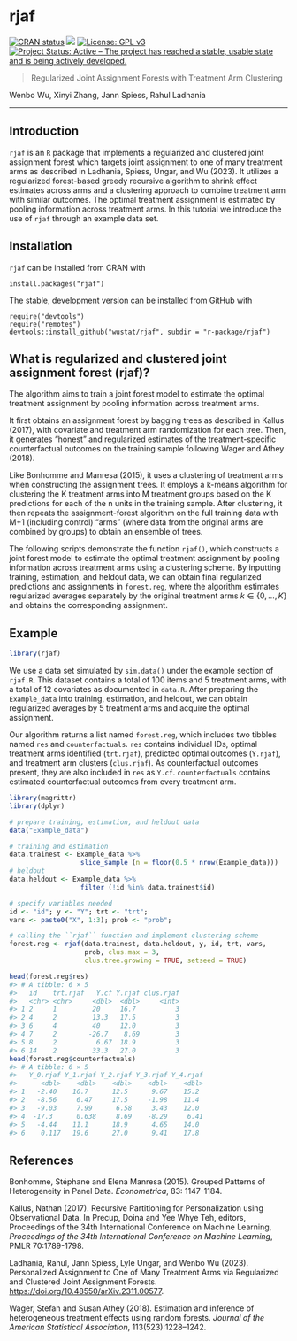 
<!-- README.md is generated from README.Rmd. Please edit that file -->

# rjaf

<!-- badges: start -->

[![CRAN
status](https://www.r-pkg.org/badges/version/rjaf)](https://CRAN.R-project.org/package=rjaf)
![](http://cranlogs.r-pkg.org/badges/grand-total/rjaf) [![License: GPL
v3](https://img.shields.io/badge/License-GPLv3-blue.svg)](https://www.gnu.org/licenses/gpl-3.0)
[![Project Status: Active – The project has reached a stable, usable
state and is being actively
developed.](https://www.repostatus.org/badges/latest/active.svg)](https://www.repostatus.org/#active)
<!-- badges: end -->

> Regularized Joint Assignment Forests with Treatment Arm Clustering

Wenbo Wu, Xinyi Zhang, Jann Spiess, Rahul Ladhania

------------------------------------------------------------------------

## Introduction

`rjaf` is an `R` package that implements a regularized and clustered
joint assignment forest which targets joint assignment to one of many
treatment arms as described in Ladhania, Spiess, Ungar, and Wu (2023).
It utilizes a regularized forest-based greedy recursive algorithm to
shrink effect estimates across arms and a clustering approach to combine
treatment arm with similar outcomes. The optimal treatment assignment is
estimated by pooling information across treatment arms. In this tutorial
we introduce the use of `rjaf` through an example data set.

## Installation

`rjaf` can be installed from CRAN with

    install.packages("rjaf")

The stable, development version can be installed from GitHub with

    require("devtools")
    require("remotes")
    devtools::install_github("wustat/rjaf", subdir = "r-package/rjaf")

## What is regularized and clustered joint assignment forest (rjaf)?

The algorithm aims to train a joint forest model to estimate the optimal
treatment assignment by pooling information across treatment arms.

It first obtains an assignment forest by bagging trees as described in
Kallus (2017), with covariate and treatment arm randomization for each
tree. Then, it generates “honest” and regularized estimates of the
treatment-specific counterfactual outcomes on the training sample
following Wager and Athey (2018).

Like Bonhomme and Manresa (2015), it uses a clustering of treatment arms
when constructing the assignment trees. It employs a k-means algorithm
for clustering the K treatment arms into M treatment groups based on the
K predictions for each of the n units in the training sample. After
clustering, it then repeats the assignment-forest algorithm on the full
training data with M+1 (including control) “arms” (where data from the
original arms are combined by groups) to obtain an ensemble of trees.

The following scripts demonstrate the function `rjaf()`, which
constructs a joint forest model to estimate the optimal treatment
assignment by pooling information across treatment arms using a
clustering scheme. By inputting training, estimation, and heldout data,
we can obtain final regularized predictions and assignments in
`forest.reg`, where the algorithm estimates regularized averages
separately by the original treatment arms $k \in \{0,\ldots,K\}$ and
obtains the corresponding assignment.

## Example

``` r
library(rjaf)
```

We use a data set simulated by `sim.data()` under the example section of
`rjaf.R`. This dataset contains a total of 100 items and 5 treatment
arms, with a total of 12 covariates as documented in `data.R`. After
preparing the `Example_data` into training, estimation, and heldout, we
can obtain regularized averages by 5 treatment arms and acquire the
optimal assignment.

Our algorithm returns a list named `forest.reg`, which includes two
tibbles named `res` and `counterfactuals`. `res` contains individual
IDs, optimal treatment arms identified (`trt.rjaf`), predicted optimal
outcomes (`Y.rjaf`), and treatment arm clusters (`clus.rjaf`). As
counterfactual outcomes present, they are also included in `res` as
`Y.cf`. `counterfactuals` contains estimated counterfactual outcomes
from every treatment arm.

``` r
library(magrittr)
library(dplyr)

# prepare training, estimation, and heldout data
data("Example_data")

# training and estimation
data.trainest <- Example_data %>% 
                  slice_sample (n = floor(0.5 * nrow(Example_data)))
# heldout
data.heldout <- Example_data %>% 
                  filter (!id %in% data.trainest$id)

# specify variables needed
id <- "id"; y <- "Y"; trt <- "trt";  
vars <- paste0("X", 1:3); prob <- "prob";

# calling the ``rjaf`` function and implement clustering scheme
forest.reg <- rjaf(data.trainest, data.heldout, y, id, trt, vars, 
                   prob, clus.max = 3, 
                   clus.tree.growing = TRUE, setseed = TRUE)
```

``` r
head(forest.reg$res)
#> # A tibble: 6 × 5
#>   id    trt.rjaf   Y.cf Y.rjaf clus.rjaf
#>   <chr> <chr>     <dbl>  <dbl>     <int>
#> 1 2     1         20     16.7          3
#> 2 4     2         13.3   17.5          3
#> 3 6     4         40     12.0          3
#> 4 7     2        -26.7    8.69         3
#> 5 8     2          6.67  18.9          3
#> 6 14    2         33.3   27.0          3
head(forest.reg$counterfactuals)
#> # A tibble: 6 × 5
#>   Y_0.rjaf Y_1.rjaf Y_2.rjaf Y_3.rjaf Y_4.rjaf
#>      <dbl>    <dbl>    <dbl>    <dbl>    <dbl>
#> 1   -2.40    16.7      12.5      9.67    15.2 
#> 2   -8.56     6.47     17.5     -1.98    11.4 
#> 3   -9.03     7.99      6.58     3.43    12.0 
#> 4  -17.3      0.638     8.69    -8.29     6.41
#> 5   -4.44    11.1      18.9      4.65    14.0 
#> 6    0.117   19.6      27.0      9.41    17.8
```

## References

Bonhomme, Stéphane and Elena Manresa (2015). Grouped Patterns of
Heterogeneity in Panel Data. *Econometrica*, 83: 1147-1184.

Kallus, Nathan (2017). Recursive Partitioning for Personalization using
Observational Data. In Precup, Doina and Yee Whye Teh, editors,
Proceedings of the 34th International Conference on Machine Learning,
*Proceedings of the 34th International Conference on Machine Learning*,
PMLR 70:1789-1798.

Ladhania, Rahul, Jann Spiess, Lyle Ungar, and Wenbo Wu (2023).
Personalized Assignment to One of Many Treatment Arms via Regularized
and Clustered Joint Assignment Forests.
<https://doi.org/10.48550/arXiv.2311.00577>.

Wager, Stefan and Susan Athey (2018). Estimation and inference of
heterogeneous treatment effects using random forests. *Journal of the
American Statistical Association*, 113(523):1228–1242.

